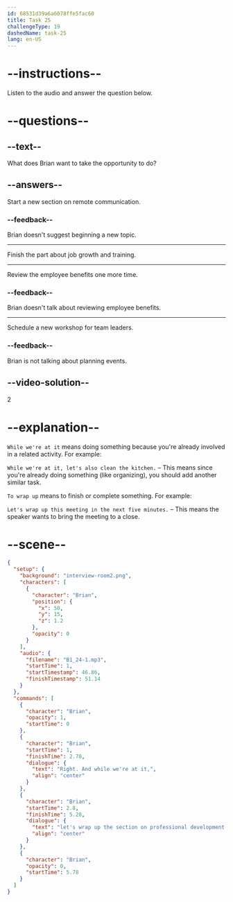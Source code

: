 ```yaml
---
id: 68531d39a6a6078ffe5fac60
title: Task 25
challengeType: 19
dashedName: task-25
lang: en-US
---
```


<!-- (Audio) Brian: Right. And while we're at it, let's wrap up the section on professional development. -->

# --instructions--

Listen to the audio and answer the question below.

# --questions--

## --text--

What does Brian want to take the opportunity to do?

## --answers--

Start a new section on remote communication.

### --feedback--

Brian doesn't suggest beginning a new topic.

---

Finish the part about job growth and training.

---

Review the employee benefits one more time.

### --feedback--

Brian doesn't talk about reviewing employee benefits.

---

Schedule a new workshop for team leaders.

### --feedback--

Brian is not talking about planning events.

## --video-solution--

2

# --explanation--

`While we're at it` means doing something because you're already involved in a related activity. For example:

`While we're at it, let's also clean the kitchen.` – This means since you're already doing something (like organizing), you should add another similar task.

`To wrap up` means to finish or complete something. For example:

`Let's wrap up this meeting in the next five minutes.` – This means the speaker wants to bring the meeting to a close.

# --scene--

```json
{
  "setup": {
    "background": "interview-room2.png",
    "characters": [
      {
        "character": "Brian",
        "position": {
          "x": 50,
          "y": 15,
          "z": 1.2
        },
        "opacity": 0
      }
    ],
    "audio": {
      "filename": "B1_24-1.mp3",
      "startTime": 1,
      "startTimestamp": 46.86,
      "finishTimestamp": 51.14
    }
  },
  "commands": [
    {
      "character": "Brian",
      "opacity": 1,
      "startTime": 0
    },
    {
      "character": "Brian",
      "startTime": 1,
      "finishTime": 2.78,
      "dialogue": {
        "text": "Right. And while we're at it,",
        "align": "center"
      }
    },
    {
      "character": "Brian",
      "startTime": 2.8,
      "finishTime": 5.28,
      "dialogue": {
        "text": "let's wrap up the section on professional development.",
        "align": "center"
      }
    },
    {
      "character": "Brian",
      "opacity": 0,
      "startTime": 5.78
    }
  ]
}
```
